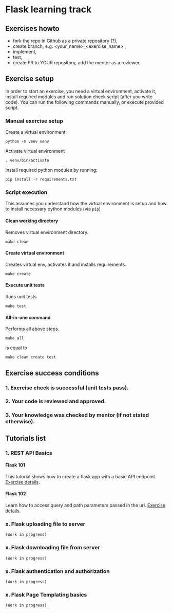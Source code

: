 # Flask learning track

## Exercises howto

- fork the repo in Github as a private repository (?), 
- create branch, e.g. <your_name>_<exercise_name> , 
- implement,
- test,
- create PR to YOUR repository, add the mentor as a reviewer.

## Exercise setup

In order to start an exercise, you need a virtual environment, activate it,
install required modules and run solution check script (after you write code).
You can run the following commands manually, or execute provided script.

### Manual exercise setup
Create a virtual environment:

    python -m venv venv

Activate virtual environment
    
    . venv/bin/activate


Install required python modules by running:

    pip install -r requirements.txt

### Script execution
This assumes you understand how the virtual environment is setup 
and how to install necessary python modules (via `pip`)

#### Clean working directory
Removes virtual environment directory.

    make clean

#### Create virtual environment
Creates virtual env, activates it and installs requirements.

    make create

#### Execute unit tests
Runs unit tests

    make test

#### All-in-one command
Performs all above steps.

    make all

is equal to

    make clean create test



## Exercise success conditions

### 1. Exercise check is successful (unit tests pass).
### 2. Your code is reviewed and approved.
### 3. Your knowledge was checked by mentor (if not stated otherwise).

## Tutorials list

### 1. REST API Basics
#### Flask 101

This tutorial shows how to create a flask app with a basic API endpoint.
[Exercise details](2_REST_API_basics/flask_101/readme.md).

#### Flask 102

Learn how to access query and path parameters passed in the url.
[Exercise details](2_REST_API_basics/flask_102/readme.md).

### x. Flask uploading file to server
``(Work in progress)``

### x. Flask downloading file from server
``(Work in progress)``

### x. Flask authentication and authorization
``(Work in progress)``

### x. Flask Page Templating basics
``(Work in progress)``